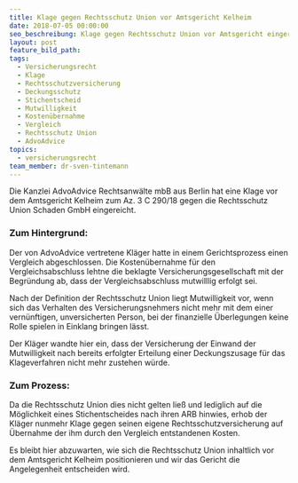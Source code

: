 ```yaml
---
title: Klage gegen Rechtsschutz Union vor Amtsgericht Kelheim
date: 2018-07-05 00:00:00
seo_beschreibung: Klage gegen Rechtsschutz Union vor Amtsgericht eingereicht
layout: post
feature_bild_path:
tags:
  - Versicherungsrecht
  - Klage
  - Rechtsschutzversicherung
  - Deckungsschutz
  - Stichentscheid
  - Mutwilligkeit
  - Kostenübernahme
  - Vergleich
  - Rechtsschutz Union
  - AdvoAdvice
topics:
  - versicherungsrecht
team_member: dr-sven-tintemann
---
```


Die Kanzlei AdvoAdvice Rechtsanw&auml;lte mbB aus Berlin hat eine Klage vor dem Amtsgericht Kelheim zum Az. 3 C 290/18 gegen die Rechtsschutz Union Schaden GmbH eingereicht.

### Zum Hintergrund:

Der von AdvoAdvice vertretene Kl&auml;ger hatte in einem Gerichtsprozess einen Vergleich abgeschlossen. Die Kosten&uuml;bernahme f&uuml;r den Vergleichsabschluss lehtne die beklagte Versicherungsgesellschaft mit der Begr&uuml;ndung ab, dass der Vergleichsabschluss mutwilllig erfolgt sei.

Nach der Definition der Rechtsschutz Union liegt Mutwilligkeit vor, wenn sich das Verhalten des Versicherungsnehmers nicht mehr mit dem einer vern&uuml;nftigen, unversicherten Person, bei der finanzielle &Uuml;berlegungen keine Rolle spielen in Einklang bringen l&auml;sst.

Der Kl&auml;ger wandte hier ein, dass der Versicherung der Einwand der Mutwilligkeit nach bereits erfolgter Erteilung einer Deckungszusage f&uuml;r das Klageverfahren nicht mehr zustehen w&uuml;rde.

### Zum Prozess:

Da die Rechtsschutz Union dies nicht gelten lie&szlig; und lediglich auf die M&ouml;glichkeit eines Stichentscheides nach ihren ARB hinwies, erhob der Kl&auml;ger nunmehr Klage gegen seinen eigene Rechtsschutzversicherung auf &Uuml;bernahme der ihm durch den Vergleich entstandenen Kosten.

Es bleibt hier abzuwarten, wie sich die Rechtsschutz Union inhaltlich vor dem Amtsgericht Kelheim positionieren und wir das Gericht die Angelegenheit entscheiden wird.

&nbsp;

&nbsp;